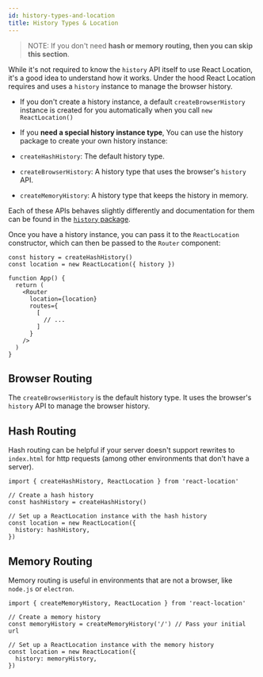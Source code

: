 ```yaml
---
id: history-types-and-location
title: History Types & Location
---
```


> NOTE: If you don't need **hash or memory routing, then you can skip this section**.

While it's not required to know the `history` API itself to use React Location, it's a good idea to understand how it works. Under the hood React Location requires and uses a `history` instance to manage the browser history.

- If you don't create a history instance, a default `createBrowserHistory` instance is created for you automatically when you call `new ReactLocation()`
- If you **need a special history instance type**, You can use the history package to create your own history instance:

- `createHashHistory`: The default history type.
- `createBrowserHistory`: A history type that uses the browser's `history` API.
- `createMemoryHistory`: A history type that keeps the history in memory.

Each of these APIs behaves slightly differently and documentation for them can be found in the [`history` package](https://github.com/remix-run/history).

Once you have a history instance, you can pass it to the `ReactLocation` constructor, which can then be passed to the `Router` component:

```tsx
const history = createHashHistory()
const location = new ReactLocation({ history })

function App() {
  return (
    <Router
      location={location}
      routes={
        [
          // ...
        ]
      }
    />
  )
}
```

## Browser Routing

The `createBrowserHistory` is the default history type. It uses the browser's `history` API to manage the browser history.

## Hash Routing

Hash routing can be helpful if your server doesn't support rewrites to `index.html` for http requests (among other environments that don't have a server).

```tsx
import { createHashHistory, ReactLocation } from 'react-location'

// Create a hash history
const hashHistory = createHashHistory()

// Set up a ReactLocation instance with the hash history
const location = new ReactLocation({
  history: hashHistory,
})
```

## Memory Routing

Memory routing is useful in environments that are not a browser, like `node.js` or `electron`.

```tsx
import { createMemoryHistory, ReactLocation } from 'react-location'

// Create a memory history
const memoryHistory = createMemoryHistory('/') // Pass your initial url

// Set up a ReactLocation instance with the memory history
const location = new ReactLocation({
  history: memoryHistory,
})
```
